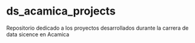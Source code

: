 # ds_acamica_projects
Repositorio dedicado a los proyectos desarrollados durante la carrera de data sicence en Acamica 
